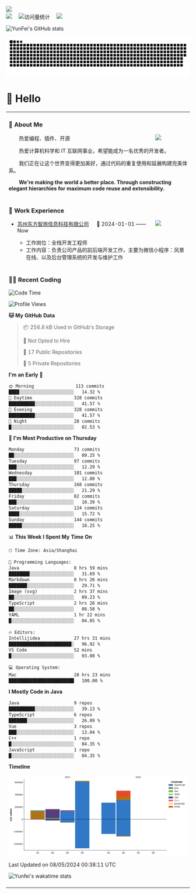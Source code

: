   <!-- dynamic typing effect 动态打字效果 -->
  <div>
    <a href="http://yunfei.plus">
      <img src="https://readme-typing-svg.demolab.com?font=Fira+Code&pause=1000&width=435&lines=console.log(%22Hello%2C%20World%22);祝您今天愉快!&center=true&size=27" />
    </a>
  </div>

  <div>
    <a href="http://yunfei.plus/"><img src="https://img.shields.io/badge/Website-博客-8c36db" /></a>&emsp;
    <!-- visitor -->
    <img src="https://komarev.com/ghpvc/?username=yunfeidog&label=Views&color=orange&style=flat" alt="访问量统计" />&emsp;
    <!-- wakatime -->    
    <a href="https://wakatime.com/@yunfeidog"><img src="https://wakatime.com/badge/user/42d0678c-368b-448b-9a77-5d21c5b55352.svg" /></a>
  </div>

![YunFei's GitHub stats](https://github-readme-stats.vercel.app/api?username=yunfeidog)

![snake](./dist/github-contribution-grid-snake.svg)

#  🙋 Hello

<table>


<tr><td>

### 🤺 About Me

<img align="right" width="88" src="https://cdn.jsdelivr.net/gh/yunfeidog/yunfeidog/assets/images/jobs.png" />

<p>&emsp;&emsp;热爱编程、插件、开源</p>
<p>&emsp;&emsp;热爱计算机科学和 IT 互联网事业，希望能成为一名优秀的开发者。</p>
<p>&emsp;&emsp;我们正在让这个世界变得更加美好，通过代码的重复使用和延展构建完美体系。</p>
<p>&emsp;&emsp;<strong>We're making the world a better place. Through constructing elegant hierarchies for maximum code reuse and extensibility.</strong></p>

</td></tr> 

<tr><td>

### 🏢 Work Experience

<img align="right" width="88" src="https://cdn.jsdelivr.net/gh/yunfeidog/yunfeidog/assets/images/yuanze.png" />

- [苏州东方智旅信息科技有限公司](http://www.leyoobao.com/) &emsp; 📌 2024-01-01 —— Now

    - 工作岗位：全栈开发工程师
    - 工作内容：负责公司产品的前后端开发工作，主要为微信小程序：风景在线、以及后台管理系统的开发与维护工作


</td></tr>

<tr><td>

### 👩‍💻 Recent Coding
<!--START_SECTION:waka-->
![Code Time](http://img.shields.io/badge/Code%20Time-1%2C069%20hrs%2047%20mins-blue)

![Profile Views](http://img.shields.io/badge/Profile%20Views-237-blue)

**🐱 My GitHub Data** 

> 📦 256.8 kB Used in GitHub's Storage 
 > 
> 🚫 Not Opted to Hire
 > 
> 📜 17 Public Repositories 
 > 
> 🔑 5 Private Repositories 
 > 
**I'm an Early 🐤** 

```text
🌞 Morning                113 commits         ████░░░░░░░░░░░░░░░░░░░░░   14.32 % 
🌆 Daytime                328 commits         ██████████░░░░░░░░░░░░░░░   41.57 % 
🌃 Evening                328 commits         ██████████░░░░░░░░░░░░░░░   41.57 % 
🌙 Night                  20 commits          █░░░░░░░░░░░░░░░░░░░░░░░░   02.53 % 
```
📅 **I'm Most Productive on Thursday** 

```text
Monday                   73 commits          ██░░░░░░░░░░░░░░░░░░░░░░░   09.25 % 
Tuesday                  97 commits          ███░░░░░░░░░░░░░░░░░░░░░░   12.29 % 
Wednesday                101 commits         ███░░░░░░░░░░░░░░░░░░░░░░   12.80 % 
Thursday                 168 commits         █████░░░░░░░░░░░░░░░░░░░░   21.29 % 
Friday                   82 commits          ███░░░░░░░░░░░░░░░░░░░░░░   10.39 % 
Saturday                 124 commits         ████░░░░░░░░░░░░░░░░░░░░░   15.72 % 
Sunday                   144 commits         █████░░░░░░░░░░░░░░░░░░░░   18.25 % 
```


📊 **This Week I Spent My Time On** 

```text
🕑︎ Time Zone: Asia/Shanghai

💬 Programming Languages: 
Java                     8 hrs 59 mins       ████████░░░░░░░░░░░░░░░░░   31.69 % 
Markdown                 8 hrs 26 mins       ███████░░░░░░░░░░░░░░░░░░   29.71 % 
Image (svg)              2 hrs 37 mins       ██░░░░░░░░░░░░░░░░░░░░░░░   09.23 % 
TypeScript               2 hrs 26 mins       ██░░░░░░░░░░░░░░░░░░░░░░░   08.58 % 
YAML                     1 hr 22 mins        █░░░░░░░░░░░░░░░░░░░░░░░░   04.85 % 

🔥 Editors: 
Intellijidea             27 hrs 31 mins      ████████████████████████░   96.92 % 
VS Code                  52 mins             █░░░░░░░░░░░░░░░░░░░░░░░░   03.08 % 

💻 Operating System: 
Mac                      28 hrs 23 mins      █████████████████████████   100.00 % 
```

**I Mostly Code in Java** 

```text
Java                     9 repos             ██████████░░░░░░░░░░░░░░░   39.13 % 
TypeScript               6 repos             ███████░░░░░░░░░░░░░░░░░░   26.09 % 
Vue                      3 repos             ███░░░░░░░░░░░░░░░░░░░░░░   13.04 % 
C++                      1 repo              █░░░░░░░░░░░░░░░░░░░░░░░░   04.35 % 
JavaScript               1 repo              █░░░░░░░░░░░░░░░░░░░░░░░░   04.35 % 
```



**Timeline**

![Lines of Code chart](https://raw.githubusercontent.com/yunfeidog/yunfeidog/main/assets/bar_graph.png)


 Last Updated on 08/05/2024 00:38:11 UTC
<!--END_SECTION:waka-->

![Yunfei's wakatime stats](https://github-readme-stats.vercel.app/api/wakatime?username=yunfeidog)

</td></tr>




<tr><td>

